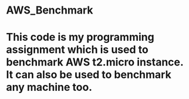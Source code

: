# AWS_Benchmark
# This code is my programming assignment which is used to benchmark AWS t2.micro instance. It can also be used to benchmark any machine too.
